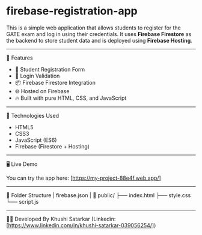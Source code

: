 # firebase-registration-app

This is a simple web application that allows students to register for the GATE exam and log in using their credentials. It uses **Firebase Firestore** as the backend to store student data and is deployed using **Firebase Hosting**.

---

🔧 Features

- 🔐 Student Registration Form
- 🔑 Login Validation
- 📦 Firebase Firestore Integration
- 🌐 Hosted on Firebase
- 🔥 Built with pure HTML, CSS, and JavaScript

---

🚀 Technologies Used

- HTML5
- CSS3
- JavaScript (ES6)
- Firebase (Firestore + Hosting)

---

🖥️ Live Demo

You can try the app here: [https://my-project-88e4f.web.app/]

---

📁 Folder Structure
|
firebase.json
|
📁 public/ 
  ├── index.html 
  ├── style.css 
  └── script.js 

---

🙋‍♀️ Developed By
Khushi Satarkar (Linkedin: [https://www.linkedin.com/in/khushi-satarkar-039056254/])

